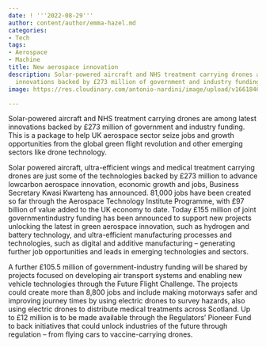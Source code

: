 ```yaml
---
date: ! '''2022-08-29'''
author: content/author/emma-hazel.md
categories:
- Tech
tags:
- Aerospace
- Machine
title: New aerospace innovation
description: Solar-powered aircraft and NHS treatment carrying drones are among latest
  innovations backed by £273 million of government and industry funding.
image: https://res.cloudinary.com/antonio-nardini/image/upload/v1661846423/aerospace-innovation-pt_tq9p7n.jpg

---
```

Solar-powered aircraft and NHS treatment carrying drones are among latest innovations backed by £273 million of government and industry funding. This is a package to help UK aerospace sector seize jobs and growth opportunities from the global green flight revolution and other emerging sectors like drone technology.

Solar powered aircraft, ultra-efficient wings and medical treatment carrying drones are just some of the technologies backed by £273 million to advance lowcarbon aerospace innovation, economic growth and jobs, Business Secretary Kwasi Kwarteng has announced. 81,000 jobs have been created so far through the Aerospace Technology Institute Programme, with £97 billion of value added to the UK economy to date. Today £155 million of joint governmentindustry funding has been announced to support new projects unlocking the latest in green aerospace innovation, such as hydrogen and battery technology, and ultra-efficient manufacturing processes and technologies, such as digital and additive manufacturing – generating further job opportunities and leads in emerging technologies and sectors.

A further £105.5 million of government-industry funding will be shared by projects focused on developing air transport systems and enabling new vehicle technologies through the Future Flight Challenge. The projects could create more than 8,800 jobs and include making motorways safer and improving journey times by using electric drones to survey hazards, also using electric drones to distribute medical treatments across Scotland. Up to £12 million is to be made available through the Regulators’ Pioneer Fund to back initiatives that could unlock industries of the future through regulation – from flying cars to vaccine-carrying drones.
